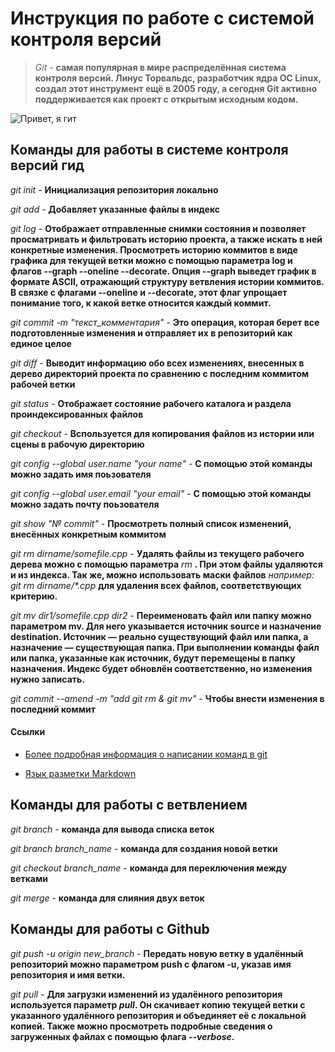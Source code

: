 # Инструкция по работе с системой контроля версий

> _Git_ - __самая популярная в мире распределённая система контроля версий. Линус Торвальдс, разработчик ядра ОС Linux, создал этот инструмент ещё в 2005 году, а сегодня Git активно поддерживается как проект с открытым исходным кодом.__

![Привет, я гит](git-pic.png)

## Команды для работы в системе контроля версий гид

*git init* - **Инициализация репозитория локально**

*git add* - **Добавляет указанные файлы в индекс**

*git log* - **Отображает отправленные снимки состояния и позволяет просматривать и фильтровать историю проекта, а также искать в ней конкретные изменения. Просмотреть историю коммитов в виде графика для текущей ветки можно с помощью параметра log и флагов --graph --oneline --decorate. Опция --graph выведет график в формате ASCII, отражающий структуру ветвления истории коммитов. В связке с флагами --oneline и --decorate, этот флаг упрощает понимание того, к какой ветке относится каждый коммит.**

*git commit -m "текст_комментария"* - **Это операция, которая берет все подготовленные изменения и отправляет их в репозиторий как единое целое**

*git diff* - **Выводит информацию обо всех изменениях, внесенных в дерево директорий проекта по сравнению с последним коммитом рабочей ветки**

*git status* - **Отображает состояние рабочего каталога и раздела проиндексированных файлов**

*git checkout* - **Bспользуется для копирования файлов из истории или сцены в рабочую директорию**

_git config --global user.name "your name"_ -  __С помощью этой команды можно задать имя поьзователя__

_git config --global user.email "your email"_ -  __С помощью этой команды можно задать почту поьзователя__

_git show "№ commit"_ - __Просмотреть полный список изменений, внесённых конкретным коммитом__

_git rm dirname/somefile.cpp_ - __Удалять файлы из текущего рабочего дерева можно с помощью параметра__ _rm_ __. При этом файлы удаляются и из индекса. Так же, можно использовать маски файлов__ _например: git rm dirname/*.cpp_ __для удаления всех файлов, соответствующих критерию.__

_git mv dir1/somefile.cpp dir2_ - __Переименовать файл или папку можно параметром mv. Для него указывается источник source и назначение destination. Источник — реально существующий файл или папка, а назначение — существующая папка. При выполнении команды файл или папка, указанные как источник, будут перемещены в папку назначения. Индекс будет обновлён соответственно, но изменения нужно записать.__

_git commit --amend -m "add git rm & git mv"_ - __Чтобы внести изменения в последний коммит__

#### Ссылки

* [Более подробная информация о написании команд в git](https://habr.com/ru/company/ruvds/blog/599929)

* [Язык разметки Markdown](https://coddism.com/zametki/razmetka_readmemd_v_github?)

## Команды для работы с ветвлением

*git branch* - __команда для вывода списка веток__

*git branch branch_name* - __команда для создания новой ветки__

*git checkout branch_name* - __команда для переключения между ветками__

*git merge* - __команда для слияния двух веток__

## Команды для работы с Github

*git push -u origin new_branch* - __Передать новую ветку в удалённый репозиторий можно параметром push с флагом -u, указав имя репозитория и имя ветки.__

*git pull* - __Для загрузки изменений из удалённого репозитория используется параметр *pull*. Он скачивает копию текущей ветки с указанного удалённого репозитория и объединяет её с локальной копией. Также можно просмотреть подробные сведения о загруженных файлах с помощью флага *--verbose*.__